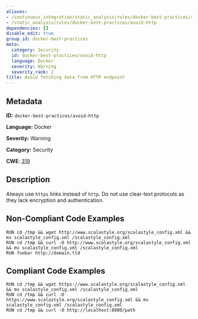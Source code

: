 ```yaml
---
aliases:
- /continuous_integration/static_analysis/rules/docker-best-practices/avoid-http
- /static_analysis/rules/docker-best-practices/avoid-http
dependencies: []
disable_edit: true
group_id: docker-best-practices
meta:
  category: Security
  id: docker-best-practices/avoid-http
  language: Docker
  severity: Warning
  severity_rank: 2
title: Avoid fetching data from HTTP endpoint
---
```

<!--  SOURCED FROM https://github.com/DataDog/datadog-static-analyzer-rule-docs -->


## Metadata
**ID:** `docker-best-practices/avoid-http`

**Language:** Docker

**Severity:** Warning

**Category:** Security

**CWE**: [319](https://cwe.mitre.org/data/definitions/319.html)

## Description
Always use `https` links instead of `http`. Do not use clear-text protocols as they lack encryption and authentication.

## Non-Compliant Code Examples
```docker
RUN cd /tmp && wget http://www.scalastyle.org/scalastyle_config.xml && mv scalastyle_config.xml /scalastyle_config.xml
RUN cd /tmp && curl -O http://www.scalastyle.org/scalastyle_config.xml && mv scalastyle_config.xml /scalastyle_config.xml
RUN foobar http://domain.tld
```

## Compliant Code Examples
```docker
RUN cd /tmp && wget https://www.scalastyle.org/scalastyle_config.xml && mv scalastyle_config.xml /scalastyle_config.xml
RUN cd /tmp && curl -O https://www.scalastyle.org/scalastyle_config.xml && mv scalastyle_config.xml /scalastyle_config.xml
RUN cd /tmp && curl -O http://localhost:8080/path
```
